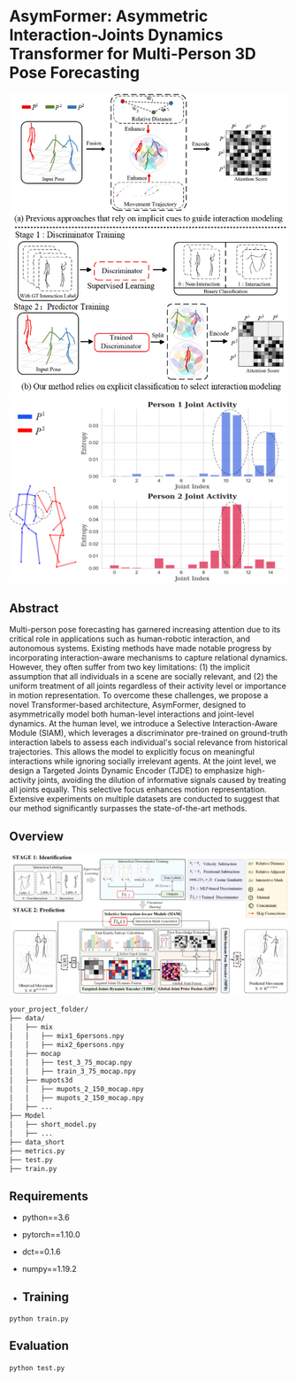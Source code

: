 # AsymFormer: Asymmetric Interaction-Joints Dynamics Transformer for Multi-Person 3D Pose Forecasting

![Alt text](pic/Motivation.png)
![Alt text](pic/Motivation_2.png)
## Abstract
Multi-person pose forecasting has garnered increasing attention due to its critical role in applications such as human-robotic interaction, and autonomous systems. Existing methods have made notable progress by incorporating interaction-aware mechanisms to capture relational dynamics. However, they often suffer from two key limitations: (1) the implicit assumption that all individuals in a scene are socially relevant, and (2) the uniform treatment of all joints regardless of their activity level or importance in motion representation. To overcome these challenges, we propose a novel Transformer-based architecture, AsymFormer, designed to asymmetrically model both human-level interactions and joint-level dynamics. At the human level, we introduce a Selective Interaction-Aware Module (SIAM), which leverages a discriminator pre-trained on ground-truth interaction labels to assess each individual's social relevance from historical trajectories. This allows the model to explicitly focus on meaningful interactions while ignoring socially irrelevant agents. At the joint level, we design a Targeted Joints Dynamic Encoder (TJDE) to emphasize high-activity joints, avoiding the dilution of informative signals caused by treating all joints equally. This selective focus enhances motion representation. Extensive experiments on multiple datasets are conducted to suggest that our method significantly surpasses the state-of-the-art methods.

## Overview
![Alt text](pic/AsymFormer-2.0.png)

```
your_project_folder/
├── data/
│   ├── mix
│   │   ├── mix1_6persons.npy
│   │   ├── mix2_6persons.npy
│   ├── mocap
│   │   ├── test_3_75_mocap.npy
│   │   ├── train_3_75_mocap.npy
│   ├── mupots3d
│   │   ├── mupots_2_150_mocap.npy
│   │   ├── mupots_2_150_mocap.npy
│   ├── ...
├── Model
│   ├── short_model.py
│   ├── ...
├── data_short
├── metrics.py
├── test.py
├── train.py
```


## Requirements
- python==3.6
- pytorch==1.10.0
- dct==0.1.6
- numpy==1.19.2

- ## Training
`python train.py`

## Evaluation
`python test.py`

